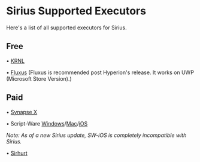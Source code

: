# Sirius Supported Executors

Here's a list of all supported executors for Sirius.

## Free

• [KRNL](https://krnl.place)


• [Fluxus](https://fluxteam.net) (Fluxus is recommended post Hyperion's release. It works on UWP (Microsoft Store Version).)

## Paid

• [Synapse X](https://x.synapse.to)


• Script-Ware [Windows](https://script-ware.com/w)/[Mac](https://script-ware.com/m)/[iOS](https://script-ware.com/ios)


_Note: As of a new Sirius update, SW-iOS is completely incompatible with Sirius._


• [Sirhurt](https://sirhurt.net)
